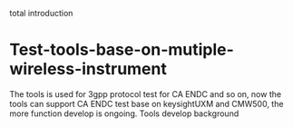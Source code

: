 total introduction
# Test-tools-base-on-mutiple-wireless-instrument
The tools is used for 3gpp protocol test  for CA ENDC and so on, now the tools can support CA ENDC test base on keysightUXM and CMW500, the more function develop is ongoing. 
Tools develop background
